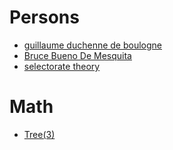 # Persons
- [guillaume duchenne de boulogne](https://fr.wikipedia.org/wiki/Guillaume_Duchenne_de_Boulogne)
- [Bruce Bueno De Mesquita](https://fr.wikipedia.org/wiki/Bruce_Bueno_de_Mesquita)
- [selectorate theory](https://en.wikipedia.org/wiki/Selectorate_theory)

# Math
- [Tree(3)](https://fr.wikipedia.org/wiki/Th%C3%A9or%C3%A8me_de_Kruskal)
